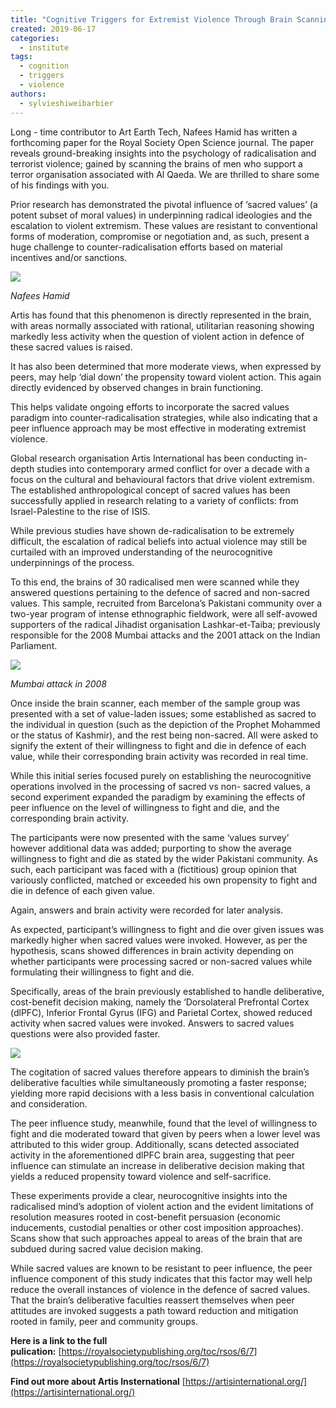 ```yaml
---
title: "Cognitive Triggers for Extremist Violence Through Brain Scanning"
created: 2019-06-17
categories: 
  - institute
tags: 
  - cognition
  - triggers
  - violence
authors: 
  - sylvieshiweibarbier
---
```


Long - time contributor to Art Earth Tech, Nafees Hamid has written a forthcoming paper for the Royal Society Open Science journal. The paper reveals ground-breaking insights into the psychology of radicalisation and terrorist violence; gained by scanning the brains of men who support a terror organisation associated with Al Qaeda. We are thrilled to share some of his findings with you.

Prior research has demonstrated the pivotal influence of ‘sacred values’ (a potent subset of moral values) in underpinning radical ideologies and the escalation to violent extremism. These values are resistant to conventional forms of moderation, compromise or negotiation and, as such, present a huge challenge to counter-radicalisation efforts based on material incentives and/or sanctions.

![](/assets/images/nafeeshamid.png)

_Nafees Hamid_

Artis has found that this phenomenon is directly represented in the brain, with areas normally associated with rational, utilitarian reasoning showing markedly less activity when the question of violent action in defence of these sacred values is raised.

It has also been determined that more moderate views, when expressed by peers, may help ‘dial down’ the propensity toward violent action. This again directly evidenced by observed changes in brain functioning.

This helps validate ongoing efforts to incorporate the sacred values paradigm into counter-radicalisation strategies, while also indicating that a peer influence approach may be most effective in moderating extremist violence.

Global research organisation Artis International has been conducting in-depth studies into contemporary armed conflict for over a decade with a focus on the cultural and behavioural factors that drive violent extremism. The established anthropological concept of sacred values has been successfully applied in research relating to a variety of conflicts: from Israel-Palestine to the rise of ISIS.

While previous studies have shown de-radicalisation to be extremely difficult, the escalation of radical beliefs into actual violence may still be curtailed with an improved understanding of the neurocognitive underpinnings of the process.

To this end, the brains of 30 radicalised men were scanned while they answered questions pertaining to the defence of sacred and non-sacred values. This sample, recruited from Barcelona’s Pakistani community over a two-year program of intense ethnographic fieldwork, were all self-avowed supporters of the radical Jihadist organisation Lashkar-et-Taiba; previously responsible for the 2008 Mumbai attacks and the 2001 attack on the Indian Parliament.

![](/assets/images/NSG_Air_Assault_Mumbai_Attacks.jpg)

_Mumbai attack in 2008_

Once inside the brain scanner, each member of the sample group was presented with a set of value-laden issues; some established as sacred to the individual in question (such as the depiction of the Prophet Mohammed or the status of Kashmir), and the rest being non-sacred. All were asked to signify the extent of their willingness to fight and die in defence of each value, while their corresponding brain activity was recorded in real time.

While this initial series focused purely on establishing the neurocognitive operations involved in the processing of sacred vs non- sacred values, a second experiment expanded the paradigm by examining the effects of peer influence on the level of willingness to fight and die, and the corresponding brain activity.

The participants were now presented with the same ‘values survey’ however additional data was added; purporting to show the average willingness to fight and die as stated by the wider Pakistani community. As such, each participant was faced with a (fictitious) group opinion that variously conflicted, matched or exceeded his own propensity to fight and die in defence of each given value.

Again, answers and brain activity were recorded for later analysis.

As expected, participant’s willingness to fight and die over given issues was markedly higher when sacred values were invoked. However, as per the hypothesis, scans showed differences in brain activity depending on whether participants were processing sacred or non-sacred values while formulating their willingness to fight and die.

Specifically, areas of the brain previously established to handle deliberative, cost-benefit decision making, namely the ‘Dorsolateral Prefrontal Cortex (dlPFC), Inferior Frontal Gyrus (IFG) and Parietal Cortex, showed reduced activity when sacred values were invoked. Answers to sacred values questions were also provided faster.

![](/assets/images/brain.jpg)

The cogitation of sacred values therefore appears to diminish the brain’s deliberative faculties while simultaneously promoting a faster response; yielding more rapid decisions with a less basis in conventional calculation and consideration.

The peer influence study, meanwhile, found that the level of willingness to fight and die moderated toward that given by peers when a lower level was attributed to this wider group. Additionally, scans detected associated activity in the aforementioned dlPFC brain area, suggesting that peer influence can stimulate an increase in deliberative decision making that yields a reduced propensity toward violence and self-sacrifice.

These experiments provide a clear, neurocognitive insights into the radicalised mind’s adoption of violent action and the evident limitations of resolution measures rooted in cost-benefit persuasion (economic inducements, custodial penalties or other cost imposition approaches). Scans show that such approaches appeal to areas of the brain that are subdued during sacred value decision making.

While sacred values are known to be resistant to peer influence, the peer influence component of this study indicates that this factor may well help reduce the overall instances of violence in the defence of sacred values. That the brain’s deliberative faculties reassert themselves when peer attitudes are invoked suggests a path toward reduction and mitigation rooted in family, peer and community groups.

**Here is a link to the full pulication:** [https://royalsocietypublishing.org/toc/rsos/6/7](https://royalsocietypublishing.org/toc/rsos/6/7)

**Find out more about Artis Insternational** [https://artisinternational.org/](https://artisinternational.org/)

